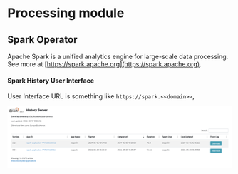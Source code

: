 # Processing module

## Spark Operator
Apache Spark is a unified analytics engine for large-scale data processing. 
See more at [https://spark.apache.org](https://spark.apache.org).


#### Spark History User Interface
User Interface URL is something like `https://spark.<<domain>>`,

![spark-history](img/spark-history.png)
